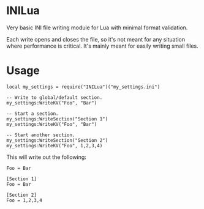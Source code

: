 # INILua
Very basic INI file writing module for Lua with minimal format validation.

Each write opens and closes the file, so it's not meant for any situation where
performance is critical. It's mainly meant for easily writing small files.

# Usage
~~~
local my_settings = require("INILua")("my_settings.ini")

-- Write to global/default section.
my_settings:WriteKV("Foo", "Bar")

-- Start a section.
my_settings:WriteSection("Section 1")
my_settings:WriteKV("Foo", "Bar")

-- Start another section.
my_settings:WriteSection("Section 2")
my_settings:WriteKV("Foo", 1,2,3,4)
~~~

This will write out the following:
~~~
Foo = Bar

[Section 1]
Foo = Bar

[Section 2]
Foo = 1,2,3,4
~~~
